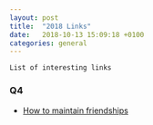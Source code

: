 ```yaml
---
layout: post
title:  "2018 Links"
date:   2018-10-13 15:09:18 +0100
categories: general
---
```


`List of interesting links`

### Q4

- [How to maintain friendships](https://www.nytimes.com/2018/01/18/smarter-living/how-to-maintain-friends.html?utm_content=buffer4e33e&utm_medium=social&utm_source=facebook.com&utm_campaign=buffer&referer=https://m.facebook.com/)
